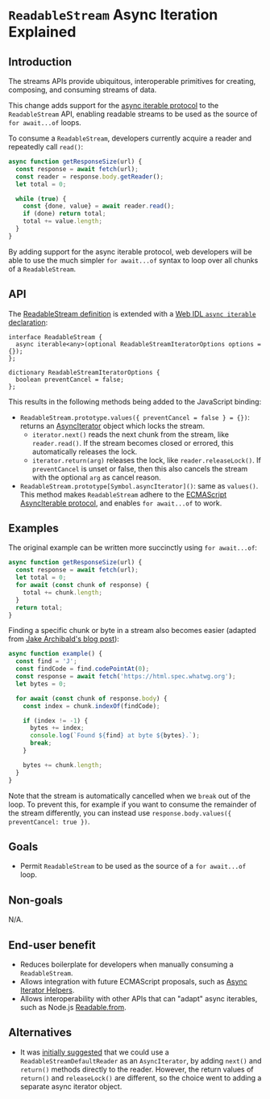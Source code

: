 # `ReadableStream` Async Iteration Explained


## Introduction

The streams APIs provide ubiquitous, interoperable primitives for creating, composing, and consuming streams of data.

This change adds support for the [async iterable protocol](https://developer.mozilla.org/en-US/docs/Web/JavaScript/Reference/Iteration_protocols#the_async_iterator_and_async_iterable_protocols)
to the `ReadableStream` API, enabling readable streams to be used as the source of `for await...of` loops.

To consume a `ReadableStream`, developers currently acquire a reader and repeatedly call `read()`:
```javascript
async function getResponseSize(url) {
  const response = await fetch(url);
  const reader = response.body.getReader();
  let total = 0;

  while (true) {
    const {done, value} = await reader.read();
    if (done) return total;
    total += value.length;
  }
}
```

By adding support for the async iterable protocol, web developers will be able to use the much simpler
`for await...of` syntax to loop over all chunks of a `ReadableStream`.

## API

The [ReadableStream definition](https://streams.spec.whatwg.org/#rs-class-definition) is extended
with a [Web IDL `async iterable` declaration](https://webidl.spec.whatwg.org/#idl-async-iterable):
```
interface ReadableStream {
  async iterable<any>(optional ReadableStreamIteratorOptions options = {});
};

dictionary ReadableStreamIteratorOptions {
  boolean preventCancel = false;
};
```

This results in the following methods being added to the JavaScript binding:

*   `ReadableStream.prototype.values({ preventCancel = false } = {})`: returns an [AsyncIterator](https://tc39.es/ecma262/#sec-asynciterator-interface)
    object which locks the stream.
    *  `iterator.next()` reads the next chunk from the stream, like `reader.read()`.
        If the stream becomes closed or errored, this automatically releases the lock.
    *  `iterator.return(arg)` releases the lock, like `reader.releaseLock()`.
        If `preventCancel` is unset or false, then this also cancels the stream
        with the optional `arg` as cancel reason.
*   `ReadableStream.prototype[Symbol.asyncIterator]()`: same as `values()`.
     This method makes `ReadableStream` adhere to the [ECMAScript AsyncIterable protocol](https://tc39.es/ecma262/#sec-asynciterable-interface),
     and enables `for await...of` to work.

## Examples

The original example can be written more succinctly using `for await...of`:
```javascript
async function getResponseSize(url) {
  const response = await fetch(url);
  let total = 0;
  for await (const chunk of response) {
    total += chunk.length;
  }
  return total;
}
```

Finding a specific chunk or byte in a stream also becomes easier (adapted from
[Jake Archibald's blog post](https://jakearchibald.com/2017/async-iterators-and-generators/#making-streams-iterate)):
```javascript
async function example() {
  const find = 'J';
  const findCode = find.codePointAt(0);
  const response = await fetch('https://html.spec.whatwg.org');
  let bytes = 0;

  for await (const chunk of response.body) {
    const index = chunk.indexOf(findCode);

    if (index != -1) {
      bytes += index;
      console.log(`Found ${find} at byte ${bytes}.`);
      break;
    }

    bytes += chunk.length;
  }
}
```
Note that the stream is automatically cancelled when we `break` out of the loop.
To prevent this, for example if you want to consume the remainder of the stream differently,
you can instead use `response.body.values({ preventCancel: true })`.


## Goals

*   Permit `ReadableStream` to be used as the source of a `for await...of` loop.


## Non-goals

N/A.


## End-user benefit

*   Reduces boilerplate for developers when manually consuming a `ReadableStream`.
*   Allows integration with future ECMAScript proposals, such as [Async Iterator Helpers](https://github.com/tc39/proposal-async-iterator-helpers).
*   Allows interoperability with other APIs that can "adapt" async iterables, such as
    Node.js [Readable.from](https://nodejs.org/docs/latest-v20.x/api/stream.html#streamreadablefromiterable-options).


## Alternatives

*   It was [initially suggested](https://github.com/whatwg/streams/issues/778#issuecomment-371711899)
    that we could use a `ReadableStreamDefaultReader` as an `AsyncIterator`, by adding `next()`
    and `return()` methods directly to the reader. However, the return values of `return()` and
    `releaseLock()` are different, so the choice went to adding a separate async iterator object.
